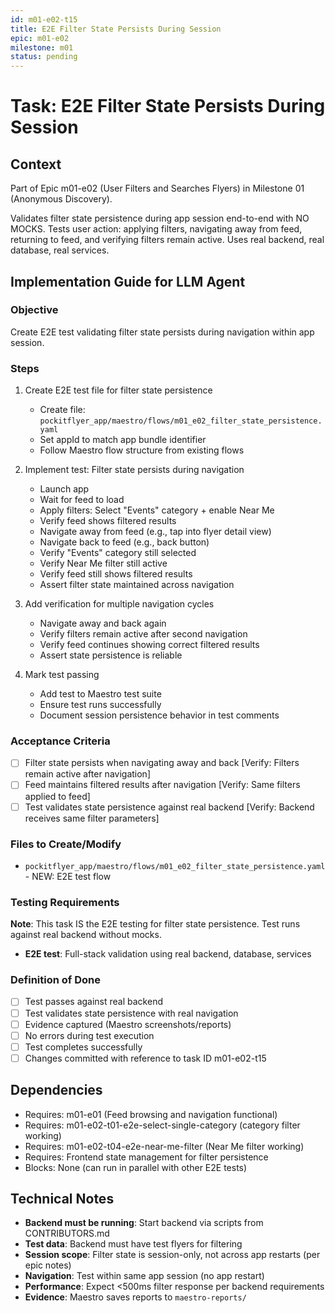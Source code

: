 ```yaml
---
id: m01-e02-t15
title: E2E Filter State Persists During Session
epic: m01-e02
milestone: m01
status: pending
---
```


# Task: E2E Filter State Persists During Session

## Context
Part of Epic m01-e02 (User Filters and Searches Flyers) in Milestone 01 (Anonymous Discovery).

Validates filter state persistence during app session end-to-end with NO MOCKS. Tests user action: applying filters, navigating away from feed, returning to feed, and verifying filters remain active. Uses real backend, real database, real services.

## Implementation Guide for LLM Agent

### Objective
Create E2E test validating filter state persists during navigation within app session.

### Steps

1. Create E2E test file for filter state persistence
   - Create file: `pockitflyer_app/maestro/flows/m01_e02_filter_state_persistence.yaml`
   - Set appId to match app bundle identifier
   - Follow Maestro flow structure from existing flows

2. Implement test: Filter state persists during navigation
   - Launch app
   - Wait for feed to load
   - Apply filters: Select "Events" category + enable Near Me
   - Verify feed shows filtered results
   - Navigate away from feed (e.g., tap into flyer detail view)
   - Navigate back to feed (e.g., back button)
   - Verify "Events" category still selected
   - Verify Near Me filter still active
   - Verify feed still shows filtered results
   - Assert filter state maintained across navigation

3. Add verification for multiple navigation cycles
   - Navigate away and back again
   - Verify filters remain active after second navigation
   - Verify feed continues showing correct filtered results
   - Assert state persistence is reliable

4. Mark test passing
   - Add test to Maestro test suite
   - Ensure test runs successfully
   - Document session persistence behavior in test comments

### Acceptance Criteria
- [ ] Filter state persists when navigating away and back [Verify: Filters remain active after navigation]
- [ ] Feed maintains filtered results after navigation [Verify: Same filters applied to feed]
- [ ] Test validates state persistence against real backend [Verify: Backend receives same filter parameters]

### Files to Create/Modify
- `pockitflyer_app/maestro/flows/m01_e02_filter_state_persistence.yaml` - NEW: E2E test flow

### Testing Requirements
**Note**: This task IS the E2E testing for filter state persistence. Test runs against real backend without mocks.

- **E2E test**: Full-stack validation using real backend, database, services

### Definition of Done
- [ ] Test passes against real backend
- [ ] Test validates state persistence with real navigation
- [ ] Evidence captured (Maestro screenshots/reports)
- [ ] No errors during test execution
- [ ] Test completes successfully
- [ ] Changes committed with reference to task ID m01-e02-t15

## Dependencies
- Requires: m01-e01 (Feed browsing and navigation functional)
- Requires: m01-e02-t01-e2e-select-single-category (category filter working)
- Requires: m01-e02-t04-e2e-near-me-filter (Near Me filter working)
- Requires: Frontend state management for filter persistence
- Blocks: None (can run in parallel with other E2E tests)

## Technical Notes
- **Backend must be running**: Start backend via scripts from CONTRIBUTORS.md
- **Test data**: Backend must have test flyers for filtering
- **Session scope**: Filter state is session-only, not across app restarts (per epic notes)
- **Navigation**: Test within same app session (no app restart)
- **Performance**: Expect <500ms filter response per backend requirements
- **Evidence**: Maestro saves reports to `maestro-reports/`
